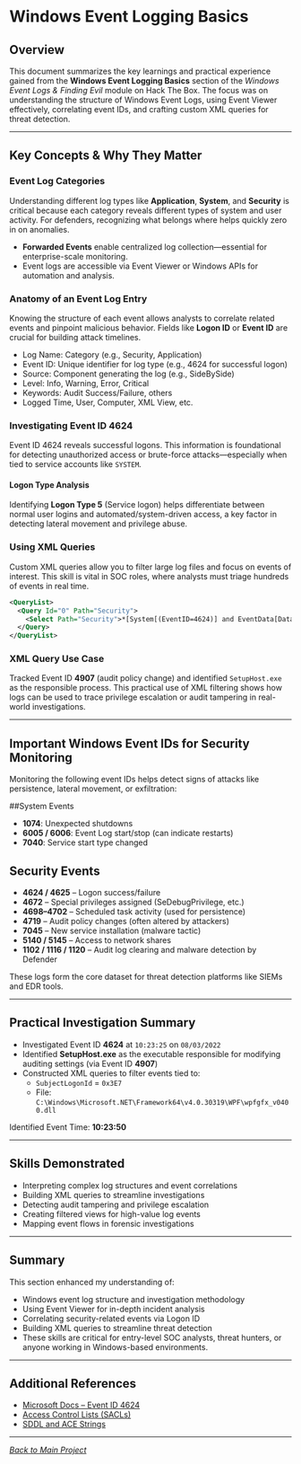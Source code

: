 # Windows Event Logging Basics

## Overview
This document summarizes the key learnings and practical experience gained from the **Windows Event Logging Basics** section of the *Windows Event Logs & Finding Evil* module on Hack The Box. The focus was on understanding the structure of Windows Event Logs, using Event Viewer effectively, correlating event IDs, and crafting custom XML queries for threat detection.

---

## Key Concepts & Why They Matter

### Event Log Categories
Understanding different log types like **Application**, **System**, and **Security** is critical because each category reveals different types of system and user activity. For defenders, recognizing what belongs where helps quickly zero in on anomalies.

- **Forwarded Events** enable centralized log collection—essential for enterprise-scale monitoring.
- Event logs are accessible via Event Viewer or Windows APIs for automation and analysis.

### Anatomy of an Event Log Entry
Knowing the structure of each event allows analysts to correlate related events and pinpoint malicious behavior. Fields like **Logon ID** or **Event ID** are crucial for building attack timelines.

- Log Name: Category (e.g., Security, Application)
- Event ID: Unique identifier for log type (e.g., 4624 for successful logon)
- Source: Component generating the log (e.g., SideBySide)
- Level: Info, Warning, Error, Critical
- Keywords: Audit Success/Failure, others
- Logged Time, User, Computer, XML View, etc.

### Investigating Event ID 4624
Event ID 4624 reveals successful logons. This information is foundational for detecting unauthorized access or brute-force attacks—especially when tied to service accounts like `SYSTEM`.

#### Logon Type Analysis
Identifying **Logon Type 5** (Service logon) helps differentiate between normal user logins and automated/system-driven access, a key factor in detecting lateral movement and privilege abuse.

### Using XML Queries
Custom XML queries allow you to filter large log files and focus on events of interest. This skill is vital in SOC roles, where analysts must triage hundreds of events in real time.

```xml
<QueryList>
  <Query Id="0" Path="Security">
    <Select Path="Security">*[System[(EventID=4624)] and EventData[Data[@Name='SubjectLogonId'] = '0x3E7']]</Select>
  </Query>
</QueryList>
```

### XML Query Use Case
Tracked Event ID **4907** (audit policy change) and identified `SetupHost.exe` as the responsible process. This practical use of XML filtering shows how logs can be used to trace privilege escalation or audit tampering in real-world investigations.

---

## Important Windows Event IDs for Security Monitoring

Monitoring the following event IDs helps detect signs of attacks like persistence, lateral movement, or exfiltration:

##System Events

- **1074**: Unexpected shutdowns
- **6005 / 6006**: Event Log start/stop (can indicate restarts)
- **7040**: Service start type changed

## Security Events

- **4624 / 4625** – Logon success/failure
- **4672** – Special privileges assigned (SeDebugPrivilege, etc.)
- **4698–4702** – Scheduled task activity (used for persistence)
- **4719** – Audit policy changes (often altered by attackers)
- **7045** – New service installation (malware tactic)
- **5140 / 5145** – Access to network shares
- **1102 / 1116 / 1120** – Audit log clearing and malware detection by Defender

These logs form the core dataset for threat detection platforms like SIEMs and EDR tools.

---

## Practical Investigation Summary

- Investigated Event ID **4624** at `10:23:25` on `08/03/2022`
- Identified **SetupHost.exe** as the executable responsible for modifying auditing settings (via Event ID **4907**)
- Constructed XML queries to filter events tied to:
  - `SubjectLogonId` = `0x3E7`
  - File: `C:\Windows\Microsoft.NET\Framework64\v4.0.30319\WPF\wpfgfx_v0400.dll`

Identified Event Time: **10:23:50**

---

## Skills Demonstrated

- Interpreting complex log structures and event correlations
- Building XML queries to streamline investigations
- Detecting audit tampering and privilege escalation
- Creating filtered views for high-value log events
- Mapping event flows in forensic investigations

---

## Summary

This section enhanced my understanding of:

- Windows event log structure and investigation methodology
- Using Event Viewer for in-depth incident analysis
- Correlating security-related events via Logon ID
- Building XML queries to streamline threat detection
- These skills are critical for entry-level SOC analysts, threat hunters, or anyone working in Windows-based environments.

---

## Additional References

- [Microsoft Docs – Event ID 4624](https://docs.microsoft.com/en-us/windows/security/threat-protection/auditing/event-4624)
- [Access Control Lists (SACLs)](https://docs.microsoft.com/en-us/windows/win32/secauthz/access-control-lists)
- [SDDL and ACE Strings](https://docs.microsoft.com/en-us/windows/win32/secauthz/ace-strings)

---

*[Back to Main Project](../README.md)*
